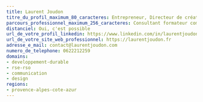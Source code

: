 ```yaml
---
title: Laurent Joudon
titre_du_profil_maximum_80_caracteres: Entrepreneur, Directeur de création et de communication atypique pour projets inclusifs RSE. Consultant, Rédacteur, Créateur d'identité et communication visuelle, indépendant et engagé
parcours_professionnel_maximum_256_caracteres: Consultant formateur communication et identité visuelle, design et eco-conception, ComForGood · Freelance -  Organisation événementielle  Reboot! · Indépendant
distanciel: Oui, c'est possible
url_de_votre_profil_linkedin: https://www.linkedin.com/in/laurentjoudon/
url_de_votre_site_web_professionnel: https://laurentjoudon.fr
adresse_e_mail: contact@laurentjoudon.com
numero_de_telephone: 0622212259
domains:
- developpement-durable
- rse-rso
- communication
- design
regions:
- provence-alpes-cote-azur
---
```

